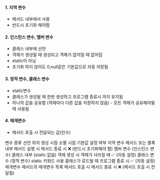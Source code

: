 #### 1. 지역 변수
- 메서드 내부에서 사용
- 반드시 초기화 해야함
#### 2. 인스턴스 변수, 멤버 변수
- 클래스 내부에 선언
- 객체가 생성될 때 생성되고 객체가 없어질 때 없어짐
- static이 아님
- 초기화 하지 않아도 0,null같은 기본값으로 자동 저장됨

#### 3. 정적 변수, 클래스 변수
- static변수
- 클래스가 생성될 때 한번 생성하고 프로그램 종료시 까지 유지됨
- 하나의 값을 공유함 (객체마다 다른 값을 저장하지 않음) - 모든 객체가 공유해야될 때 사용됨

#### 4. 매게변수
- 메서드 호출 시 전달되는 값(인수)

변수 종류	선언 위치	생성 시점	소멸 시점	기본값 설정 여부
지역 변수	메서드 또는 블록 내부	메서드 실행 시	메서드 종료 시	❌ (반드시 초기화해야 함)
멤버 변수 (인스턴스 변수)	클래스 내부 (static 없음)	객체 생성 시	객체가 사라질 때	✅ (자동 설정)
클래스 변수 (정적 변수)	static 키워드 사용	클래스가 로드될 때	프로그램 종료 시	✅ (자동 설정)
매개변수	메서드의 매개변수 목록	메서드 호출 시	메서드 종료 시	❌ (메서드 호출 시 전달됨)
